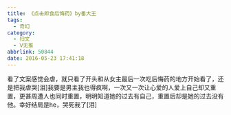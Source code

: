```yaml
---
title: 《点击即食后悔药》by番大王
tags:
  - 奇幻
category:
  - 扫文
  - Ⅴ无推
abbrlink: 50844
date: 2016-05-23 17:41:18
---
```

<meta name="referrer" content="no-referrer" />

看了文案感觉会虐，就只看了开头和从女主最后一次吃后悔药的地方开始看了，还是把我虐哭[泪]我要是男主我也得疯啊，一次又一次让心爱的人爱上自己却又重置，更甚周遭人也同时重置，明明知道她的过去有自己，重置后却是她的过去没有他。幸好结局是he，哭死我了[泪]